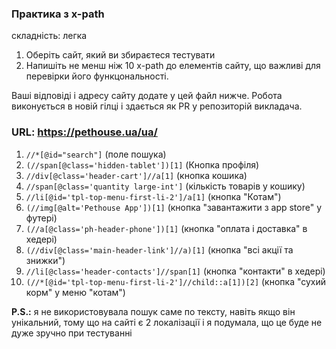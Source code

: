 ### Практика з x-path
складність: легка

1. Оберіть сайт, який ви збираєтеся тестувати
2. Напишіть не менш ніж 10 x-path до елементів сайту, що важливі для перевірки його функцональності.

Ваші відповіді і адресу сайту додате у цей файл нижче.
Робота виконується в новій гілці і здається як PR у репозиторій викладача.

### URL: https://pethouse.ua/ua/

1. `//*[@id="search"]`  (поле пошука)
2. `(//span[@class='hidden-tablet'])[1]`  (Кнопка профіля)
3. `//div[@class='header-cart']//a[1]`  (кнопка кошика)
4. `//span[@class='quantity large-int']`  (кількість товарів у кошику)
5. `//li[@id='tpl-top-menu-first-li-2']/a[1]`  (кнопка "Котам")
6. `(//img[@alt='Pethouse App'])[1]`  (кнопка "завантажити з app store" у футері)
7. `(//a[@class='ph-header-phone'])[1]`  (кнопка "оплата і доставка" в хедері)
8. `(//div[@class='main-header-link']//a)[1]`  (кнопка "всі акції та знижки")
9. `//li[@class='header-contacts']//span[1]`  (кнопка "контакти" в хедері)
10. `(//*[@id='tpl-top-menu-first-li-2']//child::a[1])[2]` (кнопка "сухий корм" у меню "котам")

**P.S.:** я не використовувала пошук саме по тексту, навіть якщо він унікальний, 
тому що на сайті є 2 локалізації і я подумала, що це буде не дуже зручно при тестуванні
